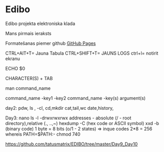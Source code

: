 # Edibo
Edibo projekta elektroniska klada

Mans pirmais ieraksts

Formatešanas piemer github [GitHub Pages](https://pages.github.com/)


CTRL+AlT+T= Jauna Tabula
CTRL+SHIFT+T= JAUNS LOGS
ctrl+l= notirit ekranu

ECHO $0

CHARACTER(S) + TAB

man command_name

command_name -key1 -key2
command_name -key(s) argument(s)

day2: 
pdw, ls , -cl, cd,mkdir
cat,tail,wc
date,history,

Day3:
nano
ls -l -drwxrwxrwx
addresses - absolute (/ - root directory),relative (., ..,~)
hexdump -C (hex code or  ASCII symbol)
xxd -b (binary code)
1 byte = 8 bits (o/1 - 2 states) => inque codes 2*8 = 256
whereis
PATH=$PATH:-
chmod 740


https://github.com/tatusmatrix/EDIBO/tree/master/Day9_Day10
